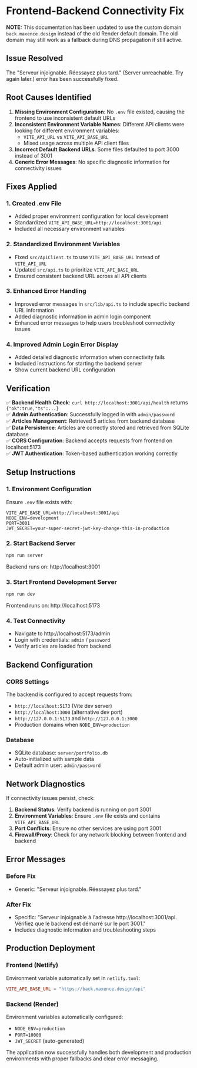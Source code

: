 # Frontend-Backend Connectivity Fix

**NOTE:** This documentation has been updated to use the custom domain `back.maxence.design` instead of the old Render default domain. The old domain may still work as a fallback during DNS propagation if still active.

## Issue Resolved
The "Serveur injoignable. Réessayez plus tard." (Server unreachable. Try again later.) error has been successfully fixed.

## Root Causes Identified

1. **Missing Environment Configuration**: No `.env` file existed, causing the frontend to use inconsistent default URLs
2. **Inconsistent Environment Variable Names**: Different API clients were looking for different environment variables:
   - `VITE_API_URL` vs `VITE_API_BASE_URL`
   - Mixed usage across multiple API client files
3. **Incorrect Default Backend URLs**: Some files defaulted to port 3000 instead of 3001
4. **Generic Error Messages**: No specific diagnostic information for connectivity issues

## Fixes Applied

### 1. Created .env File
- Added proper environment configuration for local development
- Standardized `VITE_API_BASE_URL=http://localhost:3001/api`
- Included all necessary environment variables

### 2. Standardized Environment Variables
- Fixed `src/ApiClient.ts` to use `VITE_API_BASE_URL` instead of `VITE_API_URL`
- Updated `src/api.ts` to prioritize `VITE_API_BASE_URL`
- Ensured consistent backend URL across all API clients

### 3. Enhanced Error Handling
- Improved error messages in `src/lib/api.ts` to include specific backend URL information
- Added diagnostic information in admin login component
- Enhanced error messages to help users troubleshoot connectivity issues

### 4. Improved Admin Login Error Display
- Added detailed diagnostic information when connectivity fails
- Included instructions for starting the backend server
- Show current backend URL configuration

## Verification

✅ **Backend Health Check**: `curl http://localhost:3001/api/health` returns `{"ok":true,"ts":...}`  
✅ **Admin Authentication**: Successfully logged in with `admin/password`  
✅ **Articles Management**: Retrieved 5 articles from backend database  
✅ **Data Persistence**: Articles are correctly stored and retrieved from SQLite database  
✅ **CORS Configuration**: Backend accepts requests from frontend on localhost:5173  
✅ **JWT Authentication**: Token-based authentication working correctly  

## Setup Instructions

### 1. Environment Configuration
Ensure `.env` file exists with:
```
VITE_API_BASE_URL=http://localhost:3001/api
NODE_ENV=development
PORT=3001
JWT_SECRET=your-super-secret-jwt-key-change-this-in-production
```

### 2. Start Backend Server
```bash
npm run server
```
Backend runs on: http://localhost:3001

### 3. Start Frontend Development Server
```bash
npm run dev
```
Frontend runs on: http://localhost:5173

### 4. Test Connectivity
- Navigate to http://localhost:5173/admin
- Login with credentials: `admin` / `password`
- Verify articles are loaded from backend

## Backend Configuration

### CORS Settings
The backend is configured to accept requests from:
- `http://localhost:5173` (Vite dev server)
- `http://localhost:3000` (alternative dev port)
- `http://127.0.0.1:5173` and `http://127.0.0.1:3000`
- Production domains when `NODE_ENV=production`

### Database
- SQLite database: `server/portfolio.db`
- Auto-initialized with sample data
- Default admin user: `admin/password`

## Network Diagnostics

If connectivity issues persist, check:

1. **Backend Status**: Verify backend is running on port 3001
2. **Environment Variables**: Ensure `.env` file exists and contains `VITE_API_BASE_URL`
3. **Port Conflicts**: Ensure no other services are using port 3001
4. **Firewall/Proxy**: Check for any network blocking between frontend and backend

## Error Messages

### Before Fix
- Generic: "Serveur injoignable. Réessayez plus tard."

### After Fix
- Specific: "Serveur injoignable à l'adresse http://localhost:3001/api. Vérifiez que le backend est démarré sur le port 3001."
- Includes diagnostic information and troubleshooting steps

## Production Deployment

### Frontend (Netlify)
Environment variable automatically set in `netlify.toml`:
```toml
VITE_API_BASE_URL = "https://back.maxence.design/api"
```

### Backend (Render)
Environment variables automatically configured:
- `NODE_ENV=production`
- `PORT=10000`
- `JWT_SECRET` (auto-generated)

The application now successfully handles both development and production environments with proper fallbacks and clear error messaging.
